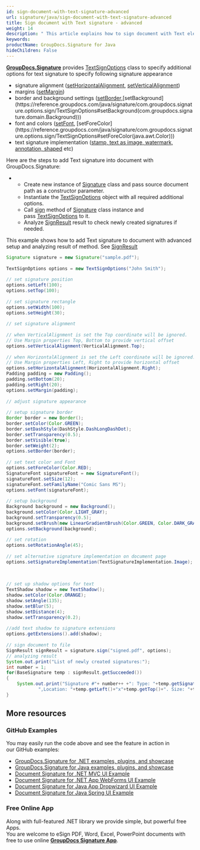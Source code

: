 ```yaml
---
id: sign-document-with-text-signature-advanced
url: signature/java/sign-document-with-text-signature-advanced
title: Sign document with Text signature - advanced
weight: 14
description: " This article explains how to sign document with Text electronic signatures using advanced options with GroupDocs.Signature API."
keywords: 
productName: GroupDocs.Signature for Java
hideChildren: False
---
```

[**GroupDocs.Signature**](https://products.groupdocs.com/signature/java) provides [TextSignOptions](https://reference.groupdocs.com/java/signature/com.groupdocs.signature.options.sign/TextSignOptions) class to specify additional options for text signature to specify following signature appearance

*   signature alignment ([setHorizontalAlignment](https://reference.groupdocs.com/java/signature/com.groupdocs.signature.options.sign/TextSignOptions#setHorizontalAlignment(int)), [setVerticalAlignment](https://reference.groupdocs.com/java/signature/com.groupdocs.signature.options.sign/TextSignOptions#setVerticalAlignment(int)))
*   margins ([setMargin](https://reference.groupdocs.com/java/signature/com.groupdocs.signature.options.sign/TextSignOptions#setMargin(com.groupdocs.signature.domain.Padding)))
*   border and background settings ([setBorder,](https://reference.groupdocs.com/java/signature/com.groupdocs.signature.options.sign/TextSignOptions#setBorder(com.groupdocs.signature.domain.Border))[setBackground](https://reference.groupdocs.com/java/signature/com.groupdocs.signature.options.sign/TextSignOptions#setBackground(com.groupdocs.signature.domain.Background)))
*   font and colors ([setFont](https://reference.groupdocs.com/java/signature/com.groupdocs.signature.options.sign/TextSignOptions#setFont(com.groupdocs.signature.domain.SignatureFont)), [setForeColor](https://reference.groupdocs.com/java/signature/com.groupdocs.signature.options.sign/TextSignOptions#setForeColor(java.awt.Color)))
*   text signature implementation ([stamp, text as image, watermark, annotation, shaped](https://reference.groupdocs.com/java/signature/com.groupdocs.signature.options.sign/TextSignOptions#setSignatureImplementation(int)) etc)

Here are the steps to add Text signature into document with GroupDocs.Signature:

*   *   Create new instance of [Signature](https://reference.groupdocs.com/java/signature/com.groupdocs.signature/Signature) class and pass source document path as a constructor parameter.        
    *   Instantiate the [TextSignOptions](https://reference.groupdocs.com/java/signature/com.groupdocs.signature.options.sign/TextSignOptions) object with all required additional options.        
    *   Call [sign](https://reference.groupdocs.com/java/signature/com.groupdocs.signature/Signature#sign(java.io.OutputStream,%20com.groupdocs.signature.options.sign.SignOptions)) method of [Signature](https://reference.groupdocs.com/java/signature/com.groupdocs.signature/Signature) class instance and pass [TextSignOptions](https://reference.groupdocs.com/java/signature/com.groupdocs.signature.options.sign/TextSignOptions) to it. 
    *   Analyze [SignResult](https://reference.groupdocs.com/java/signature/com.groupdocs.signature.domain/SignResult) result to check newly created signatures if needed.

This example shows how to add Text signature to document with advanced setup and analyzing result of method. See [SignResult](https://reference.groupdocs.com/signature/java/com.groupdocs.signature.domain/SignResult)

```java
Signature signature = new Signature("sample.pdf");
 
TextSignOptions options = new TextSignOptions("John Smith");
 
// set signature position
options.setLeft(100);
options.setTop(100);
 
// set signature rectangle
options.setWidth(100);
options.setHeight(30);
 
// set signature alignment
 
// when VerticalAlignment is set the Top coordinate will be ignored.
// Use Margin properties Top, Bottom to provide vertical offset
options.setVerticalAlignment(VerticalAlignment.Top);
 
// when HorizontalAlignment is set the Left coordinate will be ignored.
// Use Margin properties Left, Right to provide horizontal offset
options.setHorizontalAlignment(HorizontalAlignment.Right);
Padding padding = new Padding();
padding.setBottom(20);
padding.setRight(20);
options.setMargin(padding);
 
// adjust signature appearance
 
// setup signature border
Border border = new Border();
border.setColor(Color.GREEN);
border.setDashStyle(DashStyle.DashLongDashDot);
border.setTransparency(0.5);
border.setVisible(true);
border.setWeight(2);
options.setBorder(border);
 
// set text color and Font
options.setForeColor(Color.RED);
SignatureFont signatureFont = new SignatureFont();
signatureFont.setSize(12);
signatureFont.setFamilyName("Comic Sans MS");
options.setFont(signatureFont);
 
// setup background
Background background = new Background();
background.setColor(Color.LIGHT_GRAY);
background.setTransparency(0.5);
background.setBrush(new LinearGradientBrush(Color.GREEN, Color.DARK_GRAY, 0));
options.setBackground(background);
 
// set rotation
options.setRotationAngle(45);
 
// set alternative signature implementation on document page
options.setSignatureImplementation(TextSignatureImplementation.Image);
 
 
 
// set up shadow options for text
TextShadow shadow = new TextShadow();
shadow.setColor(Color.ORANGE);
shadow.setAngle(135);
shadow.setBlur(5);
shadow.setDistance(4);
shadow.setTransparency(0.2);
 
//add text shadow to signature extensions
options.getExtensions().add(shadow);
 
// sign document to file
SignResult signResult = signature.sign("signed.pdf", options);
// analyzing result
System.out.print("List of newly created signatures:");
int number = 1;
for(BaseSignature temp : signResult.getSucceeded())
{
    System.out.print("Signature #"+ number++ +": Type: "+temp.getSignatureType()+" Id:"+temp.getSignatureId()+
            ",Location: "+temp.getLeft()+"x"+temp.getTop()+". Size: "+temp.getWidth()+"x"+temp.getHeight());
}
```

## More resources

### GitHub Examples 

You may easily run the code above and see the feature in action in our GitHub examples:

*   [GroupDocs.Signature for .NET examples, plugins, and showcase](https://github.com/groupdocs-signature/GroupDocs.Signature-for-.NET)    
*   [GroupDocs.Signature for Java examples, plugins, and showcase](https://github.com/groupdocs-signature/GroupDocs.Signature-for-Java)    
*   [Document Signature for .NET MVC UI Example](https://github.com/groupdocs-signature/GroupDocs.Signature-for-.NET-MVC)    
*   [Document Signature for .NET App WebForms UI Example](https://github.com/groupdocs-signature/GroupDocs.Signature-for-.NET-WebForms)    
*   [Document Signature for Java App Dropwizard UI Example](https://github.com/groupdocs-signature/GroupDocs.Signature-for-Java-Dropwizard)   
*   [Document Signature for Java Spring UI Example](https://github.com/groupdocs-signature/GroupDocs.Signature-for-Java-Spring)
    

### Free Online App 

Along with full-featured .NET library we provide simple, but powerful free Apps.  
You are welcome to eSign PDF, Word, Excel, PowerPoint documents with free to use online **[GroupDocs Signature App](https://products.groupdocs.app/signature)**.
